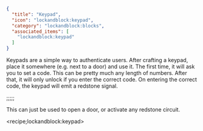 ```json
{
  "title": "Keypad",
  "icon": "lockandblock:keypad",
  "category": "lockandblock:blocks",
  "associated_items": [
    "lockandblock:keypad"
  ]
}
```

Keypads are a simple way to authenticate users. After crafting a keypad, place it somewhere (e.g. next to a door) and
use
it. The first time, it will ask you to set a code. This can be pretty much any length of numbers. After that, it will
only unlock if you enter the correct code. On entering the correct code, the keypad will emit a redstone signal.

;;;;;

This can just be used to open a door, or activate any redstone circuit.

<recipe;lockandblock:keypad>

